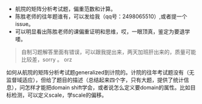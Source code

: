 - 航院的矩阵分析考试题，偏重范数和计算。
- 陈胜老师的往年题谁有，可以发给我（qq号：2498065510）,或者提一个issue。
- 可以明显看出陈胜老师的课偏重证明和思维，哎，一眼顶真，鉴定为要退学喽。



> 自制习题解答里面有错误，可以跟我提出来，两天加班肝出来的，质量可能比较差，sorry 。 orz





 如何从航院的矩阵分析考试题generalized到计院的。计院的往年考试题没有（无监督域适应），但给了题目的描述（总结起来四个字，只有大题，提供了统计信息），问怎样才能把domain shift学会，或者说怎么定义要domain的属性。比如目标检测，可以定义scale，学scale的偏移。